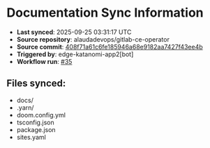 # Documentation Sync Information

- **Last synced**: 2025-09-25 03:31:17 UTC
- **Source repository**: alaudadevops/gitlab-ce-operator
- **Source commit**: [408f71a61c6fe185946a68e9182aa7427f43ee4b](https://github.com/alaudadevops/gitlab-ce-operator/commit/408f71a61c6fe185946a68e9182aa7427f43ee4b)
- **Triggered by**: edge-katanomi-app2[bot]
- **Workflow run**: [#35](https://github.com/alaudadevops/gitlab-ce-operator/actions/runs/17996064236)

## Files synced:
- docs/
- .yarn/
- doom.config.yml
- tsconfig.json
- package.json
- sites.yaml
